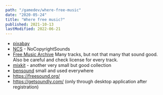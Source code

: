 ```yaml
---
path: "/gamedev/where-free-music"
date: "2020-05-24"
title: "Where free music?"
published: 2021-10-13
lastModified: 2022-06-21
---
```


- [pixabay](https://pixabay.com/music/)
- [NCS](https://ncs.io/music-search?q=&genre=&mood=&version=instrumental) - NoCopyrightSounds
- [Free Music Archive](https://freemusicarchive.org/search?adv=1&music-filter-CC-attribution-only=1&music-filter-CC-attribution-sharealike=1&music-filter-public-domain=1&music-filter-remix-allowed=1) Many tracks, but not that many that sound good. Also be careful and check license for every track.
- [mixkit](https://mixkit.co/free-stock-music/) - another very small but good collection
- [bensound](https://www.bensound.com) small and used everywhere
- https://freesound.org/
- https://getsoundly.com/ (only through desktop application after registration)